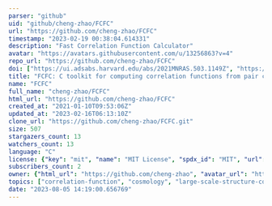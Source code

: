 ```yaml
---
parser: "github"
uid: "github/cheng-zhao/FCFC"
url: "https://github.com/cheng-zhao/FCFC"
timestamp: "2023-02-19 00:38:04.614331"
description: "Fast Correlation Function Calculator"
avatar: "https://avatars.githubusercontent.com/u/13256863?v=4"
repo_url: "https://github.com/cheng-zhao/FCFC"
doi: ["https://ui.adsabs.harvard.edu/abs/2021MNRAS.503.1149Z", "https://ui.adsabs.harvard.edu/abs/2023arXiv230112557Z", "https://ui.adsabs.harvard.edu/abs/2023ascl.soft02015Z/abstract"]
title: "FCFC: C toolkit for computing correlation functions from pair counts"
name: "FCFC"
full_name: "cheng-zhao/FCFC"
html_url: "https://github.com/cheng-zhao/FCFC"
created_at: "2021-01-10T09:53:06Z"
updated_at: "2023-02-16T06:13:10Z"
clone_url: "https://github.com/cheng-zhao/FCFC.git"
size: 507
stargazers_count: 13
watchers_count: 13
language: "C"
license: {"key": "mit", "name": "MIT License", "spdx_id": "MIT", "url": "https://api.github.com/licenses/mit", "node_id": "MDc6TGljZW5zZTEz"}
subscribers_count: 2
owner: {"html_url": "https://github.com/cheng-zhao", "avatar_url": "https://avatars.githubusercontent.com/u/13256863?v=4", "login": "cheng-zhao", "type": "User"}
topics: ["correlation-function", "cosmology", "large-scale-structure-cosmology", "galaxy-clustering", "pair-counting", "radial-distribution-function", "pair-correlation-function"]
date: "2023-08-05 14:19:00.656769"
---
```

